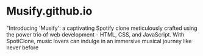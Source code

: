 # Musify.github.io
"Introducing 'Musify': a captivating Spotify clone meticulously crafted using the power trio of web development - HTML, CSS, and JavaScript. With SpotiClone, music lovers can indulge in an immersive musical journey like never before
